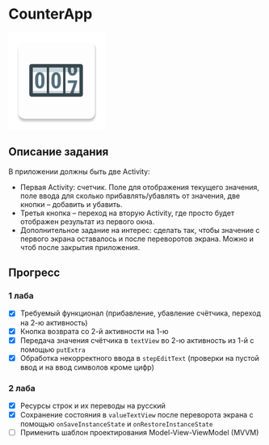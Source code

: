 # CounterApp

![icon](app/src/main/res/mipmap-xxxhdpi/ic_launcher.png)

## Описание задания

В приложении должны быть две Activity:
- Первая Activity: счетчик. Поле для отображения текущего значения, поле ввода для сколько прибавлять/убавлять от значения, две кнопки – добавить и убавить.
- Третья кнопка – переход на вторую Activity, где просто будет отображен результат из первого окна.
- Дополнительное задание на интерес: сделать так, чтобы значение с первого экрана оставалось и после переворотов экрана. Можно и чтоб после закрытия приложения.

## Прогресс

### 1 лаба

- [x] Требуемый функционал (прибавление, убавление счётчика, переход на 2-ю активность)
- [x] Кнопка возврата со 2-й активности на 1-ю
- [x] Передача значения счётчика в `textView` во 2-ю активность из 1-й с помощью `putExtra`
- [x] Обработка некорректного ввода в `stepEditText` (проверки на пустой ввод и на ввод символов кроме цифр)

### 2 лаба

- [x] Ресурсы строк и их переводы на русский
- [x] Сохранение состояния в `valueTextView` после переворота экрана с помощью `onSaveInstanceState` и `onRestoreInstanceState`
- [ ] Применить шаблон проектирования Model-View-ViewModel (MVVM)